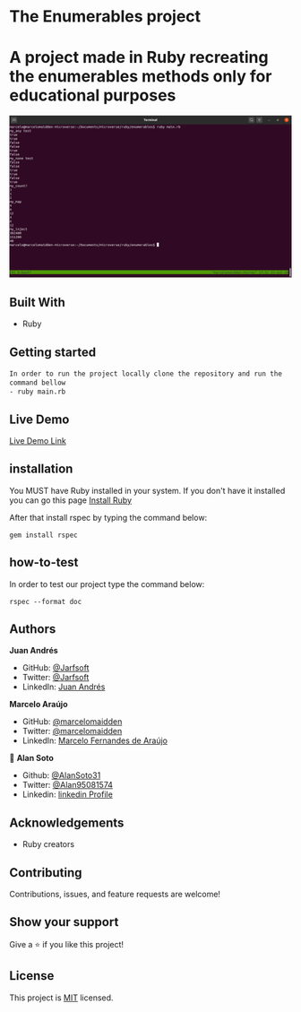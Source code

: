 # The Enumerables project

# A project made in Ruby recreating the enumerables methods only for educational purposes

![screenshot](./screenshot.png)


## Built With

- Ruby

## Getting started
    In order to run the project locally clone the repository and run the command bellow
    - ruby main.rb

## Live Demo

[Live Demo Link](https://repl.it/repls/RemorsefulAnotherDisk#README.md)

## installation

You MUST have Ruby installed in your system. If you don't have it installed you can go this page [Install Ruby](https://www.theodinproject.com/courses/web-development-101/lessons/installing-ruby)

After that install rspec by typing the command below:

    gem install rspec

## how-to-test

In order to test our project type the command below:

    rspec --format doc

## Authors

**Juan Andrés**

- GitHub: [@Jarfsoft](https://github.com/Jarfsoft)
- Twitter: [@Jarfsoft](https://twitter.com/Jarfsoft )
- LinkedIn: [Juan Andrés](https://www.linkedin.com/in/juan-raudales-flores-7b0a3b113/)

**Marcelo Araújo**

- GitHub: [@marcelomaidden](https://github.com/marcelomaidden)
- Twitter: [@marcelomaidden](https://twitter.com/marcelomaidden)
- LinkedIn: [Marcelo Fernandes de Araújo](https://www.linkedin.com/in/marcelo-fernandes-de-ara%C3%BAjo-56700a171/)

👤 **Alan Soto**

- Github: [@AlanSoto31](https://github.com/AlanSoto31)
- Twitter: [@Alan95081574](https://twitter.com/Alan95081574)
- Linkedin: [linkedin Profile](https://www.linkedin.com/in/alan-soto-valle-b9a0511aa/)

## Acknowledgements
- Ruby creators

##  Contributing

Contributions, issues, and feature requests are welcome!

## Show your support

Give a ⭐️ if you like this project!

## License

This project is [MIT](./LICENSE) licensed.

